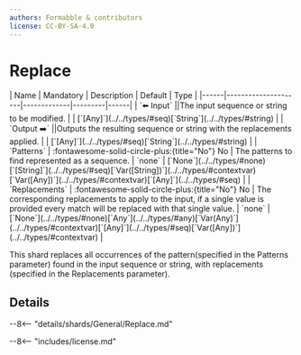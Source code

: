 ```yaml
---
authors: Formabble & contributors
license: CC-BY-SA-4.0
---
```



# Replace

<div class="sh-parameters" markdown="1">
| Name | Mandatory | Description | Default | Type |
|------|---------------------|-------------|---------|------|
| `⬅️ Input` ||The input sequence or string to be modified. | | [`[Any]`](../../types/#seq)[`String`](../../types/#string) |
| `Output ➡️` ||Outputs the resulting sequence or string with the replacements applied. | | [`[Any]`](../../types/#seq)[`String`](../../types/#string) |
| `Patterns` | :fontawesome-solid-circle-plus:{title="No"} No  | The patterns to find represented as a sequence. | `none` | [`None`](../../types/#none)[`[String]`](../../types/#seq)[`Var([String])`](../../types/#contextvar)[`Var([Any])`](../../types/#contextvar)[`[Any]`](../../types/#seq) |
| `Replacements` | :fontawesome-solid-circle-plus:{title="No"} No  | The corresponding replacements to apply to the input, if a single value is provided every match will be replaced with that single value. | `none` | [`None`](../../types/#none)[`Any`](../../types/#any)[`Var(Any)`](../../types/#contextvar)[`[Any]`](../../types/#seq)[`Var([Any])`](../../types/#contextvar) |

</div>

This shard replaces all occurrences of the pattern(specified in the Patterns parameter) found in the input sequence or string, with replacements (specified in the Replacements parameter).

## Details

--8<-- "details/shards/General/Replace.md"


--8<-- "includes/license.md"

